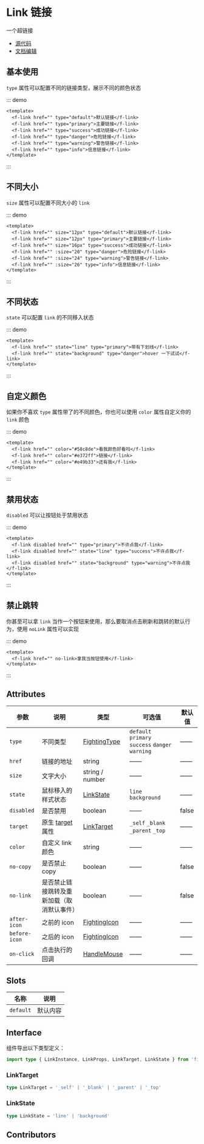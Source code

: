 # Link 链接

一个超链接

- [源代码](https://github.com/FightingDesign/fighting-design/tree/master/packages/fighting-design/link)
- [文档编辑](https://github.com/FightingDesign/fighting-design/blob/master/docs/docs/components/link.md)

## 基本使用

`type` 属性可以配置不同的链接类型，展示不同的颜色状态

::: demo

```vue
<template>
  <f-link href="" type="default">默认链接</f-link>
  <f-link href="" type="primary">主要链接</f-link>
  <f-link href="" type="success">成功链接</f-link>
  <f-link href="" type="danger">危险链接</f-link>
  <f-link href="" type="warning">警告链接</f-link>
  <f-link href="" type="info">信息链接</f-link>
</template>
```

:::

## 不同大小

`size` 属性可以配置不同大小的 `link`

::: demo

```vue
<template>
  <f-link href="" size="12px" type="default">默认链接</f-link>
  <f-link href="" size="12px" type="primary">主要链接</f-link>
  <f-link href="" size="16px" type="success">成功链接</f-link>
  <f-link href="" :size="20" type="danger">危险链接</f-link>
  <f-link href="" :size="24" type="warning">警告链接</f-link>
  <f-link href="" :size="26" type="info">信息链接</f-link>
</template>
```

:::

## 不同状态

`state` 可以配置 `link` 的不同移入状态

::: demo

```vue
<template>
  <f-link href="" state="line" type="primary">带有下划线</f-link>
  <f-link href="" state="background" type="danger">hover 一下试试</f-link>
</template>
```

:::

## 自定义颜色

如果你不喜欢 `type` 属性带了的不同颜色，你也可以使用 `color` 属性自定义你的 `link` 颜色

::: demo

```vue
<template>
  <f-link href="" color="#58c8de">看我颜色好看吗</f-link>
  <f-link href="" color="#e372ff">链接</f-link>
  <f-link href="" color="#e49b33">还有我</f-link>
</template>
```

:::

## 禁用状态

`disabled` 可以让按钮处于禁用状态

::: demo

```vue
<template>
  <f-link disabled href="" type="primary">不许点我</f-link>
  <f-link disabled href="" state="line" type="success">不许点我</f-link>
  <f-link disabled href="" state="background" type="warning">不许点我</f-link>
</template>
```

:::

## 禁止跳转

你甚至可以拿 `link` 当作一个按钮来使用，那么要取消点击刷新和跳转的默认行为，使用 `noLink` 属性可以实现

::: demo

```vue
<template>
  <f-link href="" no-link>拿我当按钮使用</f-link>
</template>
```

:::

## Attributes

| 参数          | 说明                                                                                      | 类型                                                               | 可选值                                           | 默认值 |
| ------------- | ----------------------------------------------------------------------------------------- | ------------------------------------------------------------------ | ------------------------------------------------ | ------ |
| `type`        | 不同类型                                                                                  | <a href="/components/interface.html#fightingtype">FightingType</a> | `default` `primary` `success` `danger` `warning` | ——     |
| `href`        | 链接的地址                                                                                | string                                                             | ——                                               | ——     |
| `size`        | 文字大小                                                                                  | string / number                                                    | ——                                               | ——     |
| `state`       | 鼠标移入的样式状态                                                                        | <a href="#linkstate">LinkState</a>                                 | `line` `background`                              | ——     |
| `disabled`    | 是否禁用                                                                                  | boolean                                                            | ——                                               | false  |
| `target`      | 原生 [target](https://developer.mozilla.org/zh-CN/docs/Web/HTML/Element/a#attr-href) 属性 | <a href="#linktarget">LinkTarget</a>                               | `_self` `_blank` `_parent` `_top`                | ——     |
| `color`       | 自定义 link 颜色                                                                          | string                                                             | ——                                               | ——     |
| `no-copy`     | 是否禁止 copy                                                                             | boolean                                                            | ——                                               | false  |
| `no-link`     | 是否禁止链接跳转及重新加载（取消默认事件）                                                | boolean                                                            | ——                                               | false  |
| `after-icon`  | 之前的 icon                                                                               | <a href="/components/interface.html#fightingicon">FightingIcon</a> | ——                                               | ——     |
| `before-icon` | 之后的 icon                                                                               | <a href="/components/interface.html#fightingicon">FightingIcon</a> | ——                                               | ——     |
| `on-click`    | 点击执行的回调                                                                            | <a href="/components/interface.html#HandleMouse">HandleMouse</a>   | ——                                               | ——     |

## Slots

| 名称      | 说明     |
| --------- | -------- |
| `default` | 默认内容 |

## Interface

组件导出以下类型定义：

```ts
import type { LinkInstance, LinkProps, LinkTarget, LinkState } from 'fighting-design'
```

### LinkTarget

```ts
type LinkTarget = '_self' | '_blank' | '_parent' | '_top'
```

### LinkState

```ts
type LinkState = 'line' | 'background'
```

## Contributors

<a href="https://github.com/Tyh2001" target="_blank">
  <f-avatar round src="https://avatars.githubusercontent.com/u/73180970?v=4" />
</a>

